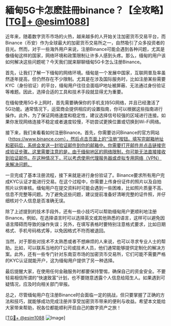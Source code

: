 # 緬甸5G卡怎麽註冊binance？【全攻略】[[TG💪+ @esim1088](https://t.me/s/esim1088)]

近年来，随着数字货币市场的火热，越来越多的人开始关注加密货币交易平台，而Binance（币安）作为全球最大的加密货币交易所之一，自然吸引了众多投资者的目光。然而，对于一些海外用户来说，注册Binance可能会遇到各种问题，尤其是像缅甸这样的国家，网络环境和政策限制让许多人感到头疼。那么，缅甸的用户该如何解决这些问题呢？今天我们就来聊聊缅甸5G卡怎么注册Binance。

首先，让我们了解一下缅甸的网络环境。缅甸是一个发展中国家，互联网普及率虽然逐年提高，但仍然存在不少限制。尤其是在涉及国际服务时，比如注册某些需要KYC（身份验证）的平台，缅甸用户往往会面临IP地址被屏蔽、无法通过身份验证等难题。因此，选择合适的工具和技术手段就显得尤为重要。

在缅甸使用5G卡上网时，首先需要确保你的手机支持5G网络，并且已经激活了5G功能。通常情况下，运营商会提供相应的设置指南，你可以根据这些指南进行操作。此外，为了保证网络速度和稳定性，建议选择信号较强的区域进行连接。如果你发现网络连接不稳定或者速度较慢，不妨尝试更换位置或切换到Wi-Fi网络。

接下来，我们来看看如何注册Binance。首先，你需要访问Binance的官方网站（https://www.binance.com），然后点击页面上的“注册”按钮。填写完邮箱地址和密码后，系统会发送一封验证邮件到你的邮箱中。你需要打开邮件并点击链接完成验证步骤。这里需要注意的是，由于缅甸地区的网络限制，你可能无法直接接收到验证邮件。在这种情况下，可以考虑使用代理服务器或虚拟专用网络（VPN）来解决问题。

一旦完成了基本注册流程，接下来就是进行身份验证了。Binance要求所有用户完成KYC认证才能进行交易。在这个过程中，你需要上传身份证件的照片以及自拍照片以供审核。缅甸用户在提交资料时可能会遇到一些困难，比如照片质量不高、信息不完整等问题。为了避免这些问题，建议提前准备好清晰完整的证件照，并仔细核对个人信息是否准确无误。

除了上述提到的技术手段外，还有一些小技巧可以帮助缅甸用户更顺利地注册Binance。例如，在选择语言时可以选择英文或其他熟悉的语言，这样可以避免因语言障碍而导致的操作失误；另外，在填写表格时要特别注意格式要求，比如日期格式、手机号码格式等，以免因格式不符而被退回。

当然，对于那些对技术不太熟悉或者不想麻烦的人来说，也可以寻求专业人士的帮助。比如，可以联系当地的IT公司或技术人员，他们通常能够提供定制化的解决方案。此外，还有一些专门针对东南亚市场的加密货币交易所，它们可能不需要严格的KYC认证就能开户，这为缅甸用户提供了另一种选择。

最后提醒大家，在使用任何金融服务时都要保持警惕，确保自己的资金安全。不要轻易相信所谓的“快速致富”计划，也不要随意透露个人信息给陌生人。如果遇到可疑情况，应及时向相关部门举报。

总之，尽管缅甸用户在注册Binance时会面临一定的挑战，但只要掌握了正确的方法和技巧，就能够成功完成注册并享受加密货币带来的便利与收益。希望本文能给大家带来帮助，祝各位都能顺利开启自己的数字资产之旅！

[[TG💪+ @esim1088](https://t.me/s/esim1088) ![Image](https://i.postimg.cc/4NQfJmqS/Snipaste-2025-05-13-00-14-12.png)]